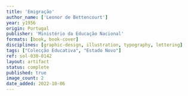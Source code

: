```yaml
---
title: 'Emigração'
author_name: ['Leonor de Bettencourt']
year: y1956
origin: Portugal
publisher: 'Ministério da Educação Nacional'
formats: [book, book-cover]
disciplines: [graphic-design, illustration, typography, lettering]
tags: ["Colecção Educativa", "Estado Novo"]
ref: sol-030-0142
layout: artifact
status: complete
published: true
image_count: 2
date_added: 2022-10-06
---
```

